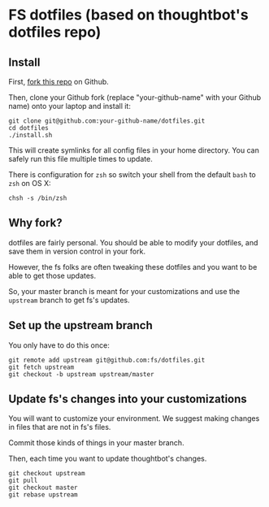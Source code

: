 FS dotfiles (based on thoughtbot's dotfiles repo)
===================

Install
-------

First, [fork this repo](https://github.com/fs/dotfiles#fork_box) on Github.

Then, clone your Github fork (replace "your-github-name" with your Github name) onto your laptop and install it:

    git clone git@github.com:your-github-name/dotfiles.git
    cd dotfiles
    ./install.sh

This will create symlinks for all config files in your home directory. You can
safely run this file multiple times to update.

There is configuration for `zsh` so switch your shell from the default `bash` to `zsh` on OS X:

    chsh -s /bin/zsh

Why fork?
---------

dotfiles are fairly personal. You should be able to modify your dotfiles, and save them in version control in your fork.

However, the fs folks are often tweaking these dotfiles and you want to be able to get those updates.

So, your master branch is meant for your customizations and use the `upstream` branch to get fs's updates.

Set up the upstream branch
--------------------------

You only have to do this once:

    git remote add upstream git@github.com:fs/dotfiles.git
    git fetch upstream
    git checkout -b upstream upstream/master

Update fs's changes into your customizations
----------------------------------------------------

You will want to customize your environment. We suggest making changes in files that are not in fs's files.

Commit those kinds of things in your master branch.

Then, each time you want to update thoughtbot's changes.

    git checkout upstream
    git pull
    git checkout master
    git rebase upstream
